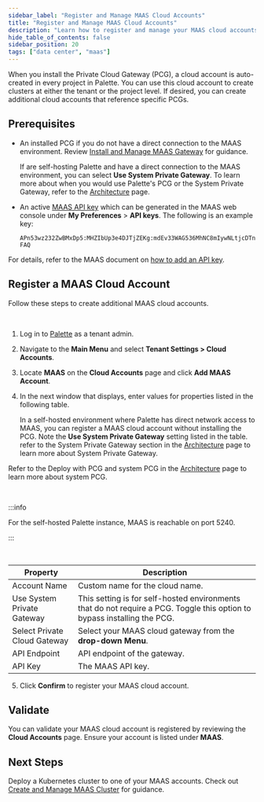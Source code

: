 ```yaml
---
sidebar_label: "Register and Manage MAAS Cloud Accounts"
title: "Register and Manage MAAS Cloud Accounts"
description: "Learn how to register and manage your MAAS cloud accounts in Palette."
hide_table_of_contents: false
sidebar_position: 20
tags: ["data center", "maas"]
---
```


When you install the Private Cloud Gateway (PCG), a cloud account is auto-created in every project in Palette. You can
use this cloud account to create clusters at either the tenant or the project level. If desired, you can create
additional cloud accounts that reference specific PCGs.

## Prerequisites

- An installed PCG if you do not have a direct connection to the MAAS environment. Review
  [Install and Manage MAAS Gateway](install-manage-maas-pcg.md) for guidance.

  If are self-hosting Palette and have a direct connection to the MAAS environment, you can select **Use System Private
  Gateway**. To learn more about when you would use Palette's PCG or the System Private Gateway, refer to the
  [Architecture](architecture.md) page.

- An active [MAAS API key](https://maas.io/docs/api-authentication-reference) which can be generated in the MAAS web
  console under **My Preferences** > **API keys**. The following is an example key:

  `APn53wz232ZwBMxDp5:MHZIbUp3e4DJTjZEKg:mdEv33WAG536MhNC8mIywNLtjcDTnFAQ`

For details, refer to the MAAS document on
[how to add an API key](https://maas.io/docs/how-to-manage-user-accounts#heading--api-key).

## Register a MAAS Cloud Account

Follow these steps to create additional MAAS cloud accounts.

<br />

1. Log in to [Palette](https://console.spectrocloud.com) as a tenant admin.

2. Navigate to the **Main Menu** and select **Tenant Settings > Cloud Accounts**.

3. Locate **MAAS** on the **Cloud Accounts** page and click **Add MAAS Account**.

4. In the next window that displays, enter values for properties listed in the following table.

   In a self-hosted environment where Palette has direct network access to MAAS, you can register a MAAS cloud account
   without installing the PCG. Note the **Use System Private Gateway** setting listed in the table. refer to the System
   Private Gateway section in the [Architecture](architecture.md) page to learn more about System Private Gateway.

Refer to the Deploy with PCG and system PCG in the [Architecture](architecture.md) page to learn more about system PCG.

<br />

:::info

For the self-hosted Palette instance, MAAS is reachable on port 5240.

:::

<br />

| Property                     | Description                                                                                                              |
| ---------------------------- | ------------------------------------------------------------------------------------------------------------------------ |
| Account Name                 | Custom name for the cloud name.                                                                                          |
| Use System Private Gateway   | This setting is for self-hosted environments that do not require a PCG. Toggle this option to bypass installing the PCG. |
| Select Private Cloud Gateway | Select your MAAS cloud gateway from the **drop-down Menu**.                                                              |
| API Endpoint                 | API endpoint of the gateway.                                                                                             |
| API Key                      | The MAAS API key.                                                                                                        |

5. Click **Confirm** to register your MAAS cloud account.

## Validate

You can validate your MAAS cloud account is registered by reviewing the **Cloud Accounts** page. Ensure your account is
listed under **MAAS**.

## Next Steps

Deploy a Kubernetes cluster to one of your MAAS accounts. Check out
[Create and Manage MAAS Cluster](create-manage-maas-clusters.md) for guidance.
